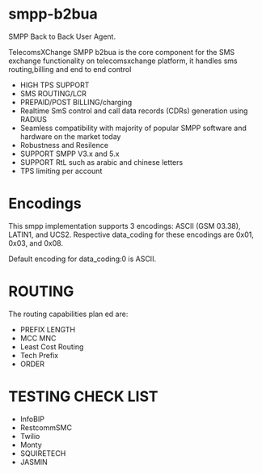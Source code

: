 # smpp-b2bua
SMPP Back to Back User Agent. 

TelecomsXChange SMPP b2bua is the core component for the SMS exchange functionality on telecomsxchange platform, it handles sms routing,billing and end to end control  

- HIGH TPS SUPPORT
- SMS ROUTING/LCR
- PREPAID/POST BILLING/charging
- Realtime SmS control and call data records (CDRs) generation using RADIUS
- Seamless compatibility with majority of popular SMPP software and hardware on the market today
- Robustness and Resilence
- SUPPORT SMPP V3.x and 5.x
- SUPPORT RtL such as arabic and chinese letters
- TPS limiting per account

# Encodings 

This smpp implementation supports 3 encodings: ASCII (GSM 03.38), LATIN1, and UCS2. Respective data_coding for these encodings are 0x01, 0x03, and 0x08.

Default encoding for data_coding:0 is ASCII. 


# ROUTING

The routing capabilities plan ed are: 

- PREFIX LENGTH 
- MCC MNC
- Least Cost Routing
- Tech Prefix
- ORDER

# TESTING CHECK LIST

- InfoBIP
- RestcommSMC
- Twilio
- Monty
- SQUIRETECH
- JASMIN



